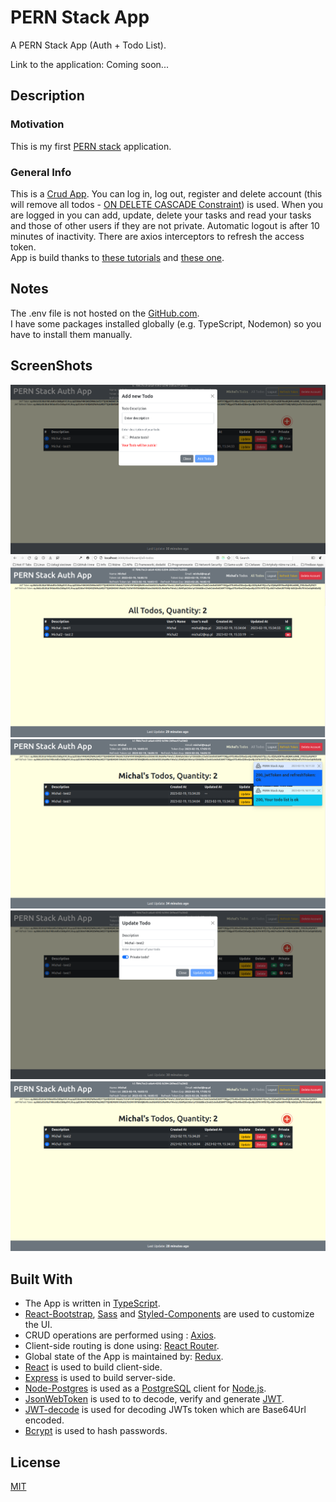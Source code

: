 # PERN Stack App

A PERN Stack App (Auth + Todo List).

Link to the application: Coming soon...

## Description

### Motivation

This is my first [PERN stack](https://www.geeksforgeeks.org/what-is-pern-stack) application.

### General Info

This is a [Crud App](https://en.wikipedia.org/wiki/Create,_read,_update_and_delete). You can log in, log out, register and
delete account (this will remove all todos -
[ON DELETE CASCADE Constraint](https://www.geeksforgeeks.org/mysql-on-delete-cascade-constraint/)) is used. When you are
logged in you can add, update, delete your tasks and read your tasks and those of other users if they are not private.
Automatic logout is after 10 minutes of inactivity. There are axios interceptors to refresh the access token.\
App is build thanks to [these tutorials](https://www.youtube.com/@TheStoicProgrammers/videos) and [these one](https://dev.to/olumidesamuel_/implementing-autologout-feature-in-web-applications-react-js-28k5).

## Notes

The .env file is not hosted on the [GitHub.com](https://github.com).\
I have some packages installed globally (e.g. TypeScript, Nodemon) so you have to install them manually.

## ScreenShots

<img alt="Add_Todo" src="./screenshots/Add_Todo.png">
<img alt="All_Todos" src="./screenshots/All_Todos.png">
<img alt="Toast" src="./screenshots/Toasts.png">
<img alt="Update_Todo" src="./screenshots/Update_Todo.png">
<img alt="User_dashboard" src="./screenshots/User_dashboard.png">

## Built With

- The App is written in [TypeScript](https://www.typescriptlang.org).
- [React-Bootstrap](https://react-bootstrap.github.io), [Sass](https://sass-lang.com) and
  [Styled-Components](https://styled-components.com) are used to customize the UI.
- CRUD operations are performed using : [Axios](https://axios-http.com).
- Client-side routing is done using: [React Router](https://reactrouter.com/en/main).
- Global state of the App is maintained by: [Redux](https://redux.js.org).
- [React](https://reactjs.org) is used to build client-side.
- [Express](https://expressjs.com) is used to build server-side.
- [Node-Postgres](https://www.npmjs.com/package/pg) is used as a [PostgreSQL](https://www.postgresql.org/) client for
  [Node.js](https://nodejs.org/en/).
- [JsonWebToken](https://www.npmjs.com/package/jsonwebtoken) is used to to decode, verify and generate
  [JWT](https://en.wikipedia.org/wiki/JSON_Web_Token).
- [JWT-decode](https://www.npmjs.com/package/jwt-decode) is used for decoding JWTs token which are Base64Url encoded.
- [Bcrypt](https://www.npmjs.com/package/bcrypt) is used to hash passwords.

## License

[MIT](https://choosealicense.com/licenses/mit)
